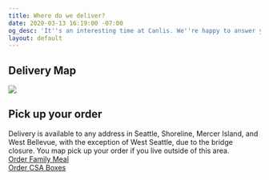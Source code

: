 ```yaml
---
title: Where do we deliver?
date: 2020-03-13 16:19:00 -07:00
og_desc: 'It''s an interesting time at Canlis. We''re happy to answer your questions. '
layout: default
---
```

<h2 class="Display2 mb4">Delivery Map</h2>
<img src="/uploads/deliverymap.jpg">

<h2 class="Display2 mb4">Pick up your order</h2>
Delivery is available to any address in Seattle, Shoreline, Mercer Island, and West Bellevue, with the exception of West Seattle, due to the bridge closure. You map pick up your order if you live outside of this area.

<div class="EventsButton mt1 mb3">
  <a class="Caption" href="/familymeal">
    Order Family Meal
  </a>
</div>

<div class="EventsButton mt1 mb10">
  <a class="Caption" href="/csa">
    Order CSA Boxes
  </a>
</div>